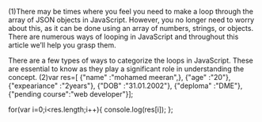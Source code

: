 (1)There may be times where you feel you need to make a loop through the array of JSON objects in JavaScript. However, you no longer need to worry about this, as it can be done using an array of numbers, strings, or objects. There are numerous ways of looping in JavaScript and throughout this article we’ll help you grasp them.

There are a few types of ways to categorize the loops in JavaScript. These are essential to know as they play a significant role in understanding the concept. (2)var res=[ {"name" :"mohamed meeran",}, {"age" :"20"}, {"expeariance" :"2years"}, {"DOB" :"31.01.2002"}, {"deploma" :"DME"}, {"pending course":"web developer"}];

for(var i=0;i<res.length;i++){ console.log(res[i]); };
